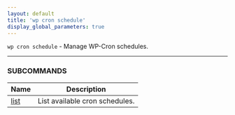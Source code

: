 ```yaml
---
layout: default
title: 'wp cron schedule'
display_global_parameters: true
---
```


`wp cron schedule` - Manage WP-Cron schedules.

<hr />







### SUBCOMMANDS

<table>
	<thead>
	<tr>
		<th>Name</th>
		<th>Description</th>
	</tr>
	</thead>
	<tbody>
		<tr>
			<td><a href="/commands/cron/schedule/list/">list</a></td>
			<td>List available cron schedules.</td>
		</tr>
	</tbody>
</table>
